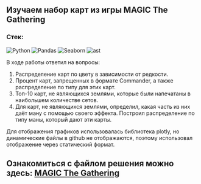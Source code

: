 ## Изучаем набор карт из игры MAGIC The Gathering 

### Стек:
![Python](https://img.shields.io/badge/python-3670A0?style=for-the-badge&logo=python&logoColor=ffdd54)
![Pandas](https://img.shields.io/badge/pandas-%23150458.svg?style=for-the-badge&logo=pandas&logoColor=white)
![Seaborn](https://img.shields.io/badge/Seaborn-blue?logo=seaborn&logoColor=white&style=for-the-badge)
![ast](https://img.shields.io/badge/ast-blue?logo=ast&logoColor=white&style=for-the-badge)

 В ходе работы ответил на вопросы:
 1) Распределение карт по цвету в зависимости от редкости.
 2) Процент карт, запрещенных в формате Commander, а также распределение по типу для этих карт.
 3) Топ-10 карт, не являющихся землями, которые были напечатаны в наибольшем количестве сетов.
 4) Для карт, не являющихся землями, определил, какая часть из них даёт ману с помощью своего эффекта. Построил распределение по типу маны, который дают эти карты. 
 
 Для отображения графиков использовалась библиотека plotly, но динамические файлы в github не отображаются, поэтому использовал отображение через статический формат.

 Ознакомиться с файлом решения можно здесь:
 [MAGIC The Gathering](Test_for_Magic_The_Gathering.ipynb)
  -----------------------------------------
